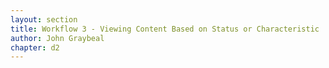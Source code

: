 ```yaml
---
layout: section
title: Workflow 3 - Viewing Content Based on Status or Characteristic
author: John Graybeal
chapter: d2
---
```

